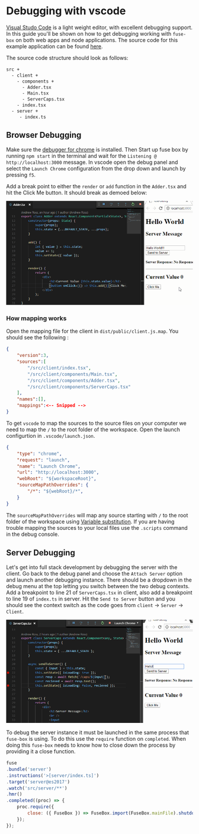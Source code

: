 # Debugging with vscode

[Visual Studo Code](https://code.visualstudio.com/) is a light weight editor, with excellent debugging support. In this guide you'll be shown on how to get debugging working with `fuse-box` on both web apps and node applications. The source code for this example application can be found [here](https://github.com/andrew-w-ross/fuse-debug).

The source code structure should look as follows:
```
src +	
  - client +
    - components +
      - Adder.tsx
      - Main.tsx
      - ServerCaps.tsx
    - index.tsx
  - server +
     - index.ts
```

## Browser Debugging

Make sure the [debugger for chrome](https://marketplace.visualstudio.com/items?itemName=msjsdiag.debugger-for-chrome) is installed. 
Then Start up fuse box by running `npm start` in the terminal and wait for the `Listening @ http://localhost:3000` message. In vscode open the debug panel and select the `Launch Chrome` configuration from the drop down and launch by pressing `f5`.

Add a break point to either the `render` or `add` function in the `Adder.tsx` and hit the Click Me button. It should break as demoed below:

![debugging gif](https://raw.githubusercontent.com/fuse-box/fuse-box/master/docs/images/debugging.gif)

### How mapping works

Open the mapping file for the client in `dist/public/client.js.map`. You should see the following :

```json
{
	"version":3,
	"sources":[
		"/src/client/index.tsx",
		"/src/client/components/Main.tsx",
		"/src/client/components/Adder.tsx",
		"/src/client/components/ServerCaps.tsx"
	],
	"names":[],
	"mappings":<-- Snipped -->
}
```

To get `vscode` to map the sources to the source files on your computer we need to map the `/` to the root folder of the workspace. Open the launch configurtion in `.vscode/launch.json`.

```json
{
	"type": "chrome",
	"request": "launch",
	"name": "Launch Chrome",
	"url": "http://localhost:3000",			
	"webRoot": "${workspaceRoot}",
	"sourceMapPathOverrides": {
		"/*": "${webRoot}/*",				
	}
}
```

The `sourceMapPathOverrides` will map any source starting with `/` to the root folder of the workspace using [Variable substitution](https://code.visualstudio.com/docs/editor/debugging#_variable-substitution).
If you are having trouble mapping the sources to your local files use the `.scripts` 
command in the debug console.

## Server Debugging

Let's get into full stack development by debugging the server with the client. 
Go back to the debug panel and choose the `Attach Server` option and launch another debugging instance. 
There should be a dropdown in the debug menu at the top letting you switch between the two debug contexts.
Add a breakpoint to line 21 of `ServerCaps.tsx` in client, also add a breakpoint to line 19 of `index.ts` in server.
Hit the `Send to Server` button and you should see the context switch as the code goes from `client` -> `Server` -> `Client`. 

![fullstack debugging gif](https://raw.githubusercontent.com/fuse-box/fuse-box/master/docs/images/fullstack-debugging.gif)

To debug the server instance it must be launched in the same process that `fuse-box` is using. To do this use the `require` function on `completed`. When doing this `fuse-box` needs to know how to close down the process by providing it a close function.

```js
fuse
.bundle('server')
.instructions('>[server/index.ts]')
.target('server@es2017')
.watch('src/server/**')
.hmr()	
.completed((proc) => {		
	proc.require({
		close: ({ FuseBox }) => FuseBox.import(FuseBox.mainFile).shutdown()
	});
});
```